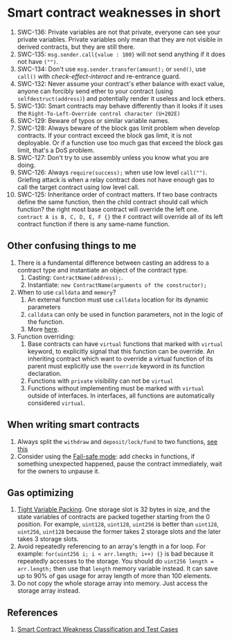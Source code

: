 <!-- ---

layout: post
title:  "Smart Contracts Notes for noobs"
date:   2022-03-21 13:05:18 +0700
categories: smartcontract
--- -->
# Smart contract weaknesses in short 

1. SWC-136: Private variables are not that private, everyone can see your private variables. Private variables only mean that they are not visible in derived contracts, but they are still there. 
2. SWC-135: `msg.sender.call{value : 100}` will not send anything if it does not have `("")`.
3. SWC-134: Don't use `msg.sender.transfer(amount);` or `send()`, use `call()` with *check-effect-interact* and re-entrance guard.
4. SWC-132:  Never assume your contract's ether balance with exact value, anyone can forcibly send ether to your contract (using `selfdestruct(address)`) and potentially render it useless and lock ethers.
5. SWC-130: Smart contracts may behave differently than it looks if it uses the `Right-To-Left-Override control character (U+202E)`
6. SWC-129: Beware of typos or similar variable names.
7. SWC-128: Always beware of the block gas limit problem when develop contracts. If your contract exceed the block gas limit, it is not deployable. Or if a function use too much gas that exceed the block gas limit, that's a DoS problem.
8. SWC-127: Don't try to use assembly unless you know what you are doing.
9. SWC-126: Always `require(success);` when use low level `call("")`. Griefing attack is when a relay contract does not have enough gas to call the target contract using low level call.
10. SWC-125: Inheritance order of contract matters. If two base contracts define the same function, then the child contract should call which function? the right most base contract will override the left one. `contract A is B, C, D, E, F {}` the `F` contract will override all of its left contract function if there is any same-name function.



## Other confusing things to me

1. There is a fundamental difference between casting an address to a contract type and instantiate an object of the contract type. 
   1. Casting: `ContractName(address);`.
   2. Instantiate: `new ContractName(arguments of the constructor);`
2. When to use `calldata` and `memory`?
   1. An external function must use `calldata` location for its dynamic parameters
   2. `calldata` can only be used in function parameters, not in the logic of the function.
   3. More [here](https://ethereum.stackexchange.com/questions/74442/when-should-i-use-calldata-and-when-should-i-use-memory).
3. Function overriding: 
   1. Base contracts can have `virtual` functions that marked with `virtual` keyword, to explicitly signal that this function can be override. An inheriting contract which want to override a virtual function of its parent must explicitly use the `override` keyword in its function declaration. 
   2. Functions with `private` visibility can not be `virtual`
   3. Functions without implementing must be marked with `virtual` outside of interfaces. In interfaces, all functions are automatically considered `virtual`.

## When writing smart contracts

1. Always split the `withdraw` and `deposit/lock/fund` to two functions, [see this](https://docs.soliditylang.org/en/v0.8.13/common-patterns.html#withdrawal-from-contracts) 
2. Consider using the [Fail-safe mode](https://docs.soliditylang.org/en/v0.8.13/security-considerations.html#include-a-fail-safe-mode): add checks in functions, if something unexpected happened, pause the contract immediately, wait for the owners to unpause it.


## Gas optimizing
1. [Tight Variable Packing](https://fravoll.github.io/solidity-patterns/tight_variable_packing.html). One storage slot is 32 bytes in size, and the state variables of contracts are packed together starting from the 0 position. For example, `uint128`, `uint128`, `uint256` is better than `uint128`, `uint256`, `uint128` because the former takes 2 storage slots and the later takes 3 storage slots.
2. Avoid repeatedly referencing to an array's length in a for loop. For example: `for(uint256 i; i < arr.length; i++) {}` is bad because it repeatedly accesses to the storage. You should do `uint256 length = arr.length;` then use that `length` memory variable instead. It can save up to 90% of gas usage for array length of more than 100 elements. 
3. Do not copy the whole storage array into memory. Just access the storage array instead.
## References

1. [Smart Contract Weakness Classification and Test Cases](https://swcregistry.io/)